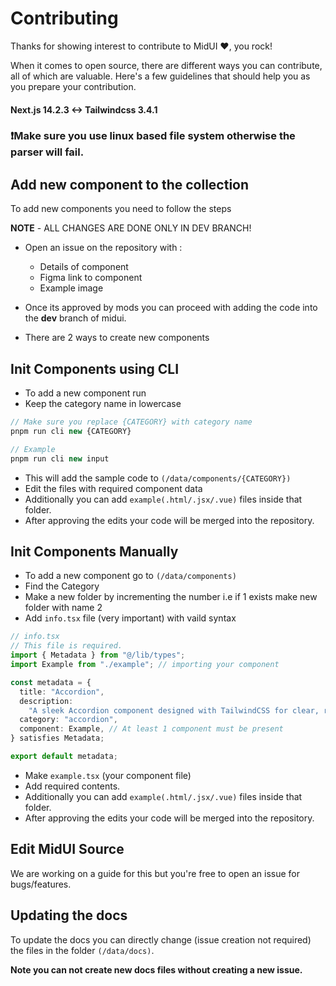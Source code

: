 # Contributing

Thanks for showing interest to contribute to MidUI ❤️, you rock!

When it comes to open source, there are different ways you can contribute, all of which are valuable. Here's a few guidelines that should help you as you prepare your contribution.

#### Next.js 14.2.3 <-> Tailwindcss 3.4.1

### ❗Make sure you use linux based file system otherwise the parser will fail.

## Add new component to the collection

To add new components you need to follow the steps

**NOTE** - ALL CHANGES ARE DONE ONLY IN DEV BRANCH!

- Open an issue on the repository with :

  - Details of component
  - Figma link to component
  - Example image

- Once its approved by mods you can proceed with adding the code into the **dev** branch of midui.

- There are 2 ways to create new components
## Init Components using CLI
- To add a new component run 
- Keep the category name in lowercase

```js
// Make sure you replace {CATEGORY} with category name
pnpm run cli new {CATEGORY}

// Example
pnpm run cli new input
```

- This will add the sample code to `(/data/components/{CATEGORY})`
- Edit the files with required component data
- Additionally you can add `example(.html/.jsx/.vue)` files inside that folder.
- After approving the edits your code will be merged into the repository.

## Init Components Manually
- To add a new component go to `(/data/components)`
- Find the Category
- Make a new folder by incrementing the number i.e if 1 exists make new folder with name 2
- Add `info.tsx` file (very important) with vaild syntax
```ts
// info.tsx
// This file is required.
import { Metadata } from "@/lib/types";
import Example from "./example"; // importing your component

const metadata = {
  title: "Accordion",
  description:
    "A sleek Accordion component designed with TailwindCSS for clear, responsive, and user-friendly collapsible sections.",
  category: "accordion",
  component: Example, // At least 1 component must be present
} satisfies Metadata;

export default metadata;

```
- Make `example.tsx` (your component file)
- Add required contents.
- Additionally you can add `example(.html/.jsx/.vue)` files inside that folder.
- After approving the edits your code will be merged into the repository.

## Edit MidUI Source
We are working on a guide for this but you're free to open an issue for bugs/features.

## Updating the docs

To update the docs you can directly change (issue creation not required) the files in the folder `(/data/docs)`.

**Note you can not create new docs files without creating a new issue.**
